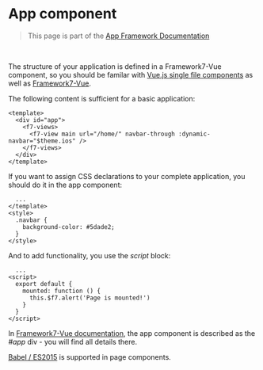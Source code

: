 # App component

> This page is part of the [App Framework Documentation](../DOCUMENTATION.md)

<br />

The structure of your application is defined in a Framework7-Vue component, so you should be familar with [Vue.js single file components](https://vuejs.org/v2/guide/single-file-components.html) as well as [Framework7-Vue](http://framework7.io/vue/).

The following content is sufficient for a basic application:

```
<template>
  <div id="app">
    <f7-views>
      <f7-view main url="/home/" navbar-through :dynamic-navbar="$theme.ios" />
    </f7-views>
  </div>
</template>
```

If you want to assign CSS declarations to your complete application, you should do it in the app component:

```
  ...
</template>
<style>
  .navbar {
    background-color: #5dade2;
  }    
</style>
```

And to add functionality, you use the *script* block:

```
  ...
<script>
  export default {
    mounted: function () {
      this.$f7.alert('Page is mounted!')
    }
  }
</script>
```

In [Framework7-Vue documentation](http://framework7.io/vue/app-layout.html), the app component is described as the *#app* div - you will find all details there.

[Babel / ES2015](https://babeljs.io/learn-es2015/) is supported in page components.
